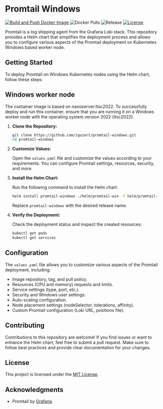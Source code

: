 # Promtail Windows


[![Build and Push Docker Image](https://github.com/iquzart/promtail-windows/actions/workflows/build-and-push.yaml/badge.svg?branch=main)](https://github.com/iquzart/promtail-windows/actions/workflows/build-and-push.yaml)
![Docker Pulls](https://img.shields.io/docker/pulls/diquzart/promtail-win?style=flat-square)
![Release](https://img.shields.io/github/v/release/iquzart/promtail-windows?style=flat-square)
[![License](https://img.shields.io/:license-mit-blue.svg?style=flat-square)](https://badges.mit-license.org)


Promtail is a log shipping agent from the Grafana Loki stack. This repository provides a Helm chart that simplifies the deployment process and allows you to configure various aspects of the Promtail deployment on Kubernetes Windows based worker node.

## Getting Started

To deploy Promtail on Windows Kubernetes nodes using the Helm chart, follow these steps:

## Windows worker node 

The container image is based on nanoserver:ltsc2022. To successfully deploy and run this container, ensure that you are running it on a Windows worker node with the operating system version 2022 (ltsc2022).

1. **Clone the Repository:**

   ```sh
   git clone https://github.com/iquzart/promtail-windows.git
   cd promtail-windows
   ```

2. **Customize Values:**

   Open the `values.yaml` file and customize the values according to your requirements. You can configure Promtail settings, resources, security, and more.

3. **Install the Helm Chart:**

   Run the following command to install the Helm chart:

   ```sh
   helm install promtail-windows ./helm/promtail-win -f helm/promtail-win/values.yaml -n monitoring
   ```

   Replace `promtail-windows` with the desired release name.

4. **Verify the Deployment:**

   Check the deployment status and inspect the created resources:

   ```sh
   kubectl get pods
   kubectl get services
   ```

## Configuration

The `values.yaml` file allows you to customize various aspects of the Promtail deployment, including:

- Image repository, tag, and pull policy.
- Resources (CPU and memory) requests and limits.
- Service settings (type, port, etc.).
- Security and Windows user settings.
- Auto-scaling configuration.
- Node placement settings (nodeSelector, tolerations, affinity).
- Custom Promtail configuration (Loki URL, positions file).

## Contributing

Contributions to this repository are welcome! If you find issues or want to enhance the Helm chart, feel free to submit a pull request. Make sure to follow best practices and provide clear documentation for your changes.

## License

This project is licensed under the [MIT License](LICENSE).

## Acknowledgments

- Promtail by [Grafana](https://grafana.com)
